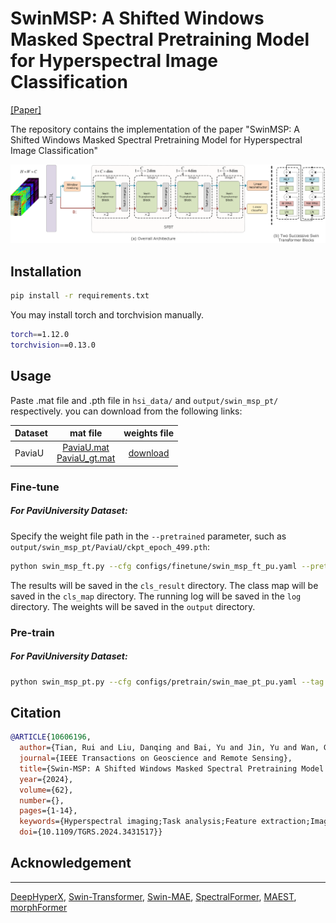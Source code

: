 # SwinMSP: A Shifted Windows Masked Spectral Pretraining Model for Hyperspectral Image Classification

[[Paper]](https://ieeexplore.ieee.org/document/10606196)


The repository contains the implementation of the paper "SwinMSP: A Shifted Windows Masked Spectral Pretraining Model for Hyperspectral Image Classification"

![SwinMSP.png](SwinMSP.png)



## Installation


```bash
pip install -r requirements.txt
```

You may install torch and torchvision manually.
    
```bash
torch==1.12.0
torchvision==0.13.0
```

## Usage


Paste .mat file and .pth file in `hsi_data/` and `output/swin_msp_pt/` respectively. you can download from the following links:

| Dataset |                                                        mat file                                                        | weights file |
|:--------|:----------------------------------------------------------------------------------------------------------------------:|:------------:|
| PaviaU  | [PaviaU.mat](https://drive.google.com/file/d/1aWLZnbIXdDzpj1ZUxGcKGoK2gC3N10NH/view?usp=sharing)<br/>[PaviaU_gt.mat](https://drive.google.com/file/d/1X1RzNB21zV8UzKbMs2gFJbdE5t0LJeIK/view?usp=sharing) | [download](https://drive.google.com/file/d/1RAYmspdx0x6op_PRf3XC6s8yzShluyCf/view?usp=drive_link) |



### Fine-tune

##### For PaviUniversity Dataset:

Specify the weight file path in the `--pretrained` parameter, such as `output/swin_msp_pt/PaviaU/ckpt_epoch_499.pth`:

```bash
python swin_msp_ft.py --cfg configs/finetune/swin_msp_ft_pu.yaml --pretrained output/swin_msp_pt/PaviaU/ckpt_epoch_499.pth --runs 10
```

The results will be saved in the `cls_result` directory. The class map will be saved in the `cls_map` directory. 
The running log will be saved in the `log` directory. The weights will be saved in the `output` directory.

### Pre-train

##### For PaviUniversity Dataset:

```bash
python swin_msp_pt.py --cfg configs/pretrain/swin_mae_pt_pu.yaml --tag swin_msp_pt_pu
```

## Citation


```bibtex
@ARTICLE{10606196,
  author={Tian, Rui and Liu, Danqing and Bai, Yu and Jin, Yu and Wan, Guanliang and Guo, Yanhui},
  journal={IEEE Transactions on Geoscience and Remote Sensing}, 
  title={Swin-MSP: A Shifted Windows Masked Spectral Pretraining Model for Hyperspectral Image Classification}, 
  year={2024},
  volume={62},
  number={},
  pages={1-14},
  keywords={Hyperspectral imaging;Task analysis;Feature extraction;Image classification;Computer architecture;Computational modeling;Long short term memory;Hyperspectral image (HSI) classification;pretraining model;Swin-MAE;transformer},
  doi={10.1109/TGRS.2024.3431517}}

```

## Acknowledgement

----

[DeepHyperX](https://github.com/xiachangxue/DeepHyperX), [Swin-Transformer](https://github.com/microsoft/Swin-Transformer), 
[Swin-MAE](https://github.com/Zian-Xu/Swin-MAE), [SpectralFormer](https://github.com/danfenghong/IEEE_TGRS_SpectralFormer), 
[MAEST](https://github.com/ibanezfd/MAEST), [morphFormer](https://github.com/mhaut/morphFormer)
